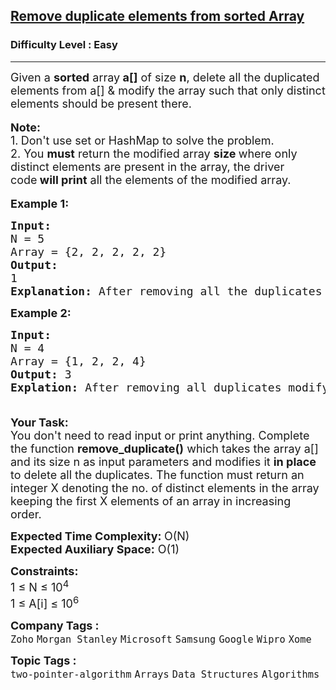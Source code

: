 <h2><a href="https://www.geeksforgeeks.org/problems/remove-duplicate-elements-from-sorted-array/1?page=3&difficulty=Basic,Easy&sortBy=submissions">Remove duplicate elements from sorted Array</a></h2><h3>Difficulty Level : Easy</h3><hr><div class="problems_problem_content__Xm_eO"><p><span style="font-size: 18px;">Given a <strong>sorted</strong> array<strong> a[]</strong> of size <strong>n</strong>, delete all the duplicated elements from a[] &amp; modify the array such that only distinct elements should be present there.</span><br><br><span style="font-size: 18px;"><strong>Note: </strong><br>1.<strong>&nbsp;</strong>Don't use set or HashMap to solve the problem.<br>2. You <strong>must</strong> return the modified array <strong>size </strong>where only distinct elements are present in the array, the driver code<strong>&nbsp;will print</strong> all the elements of the modified array.</span><br><br><span style="font-size: 18px;"><strong>Example 1:</strong></span></p>
<pre><span style="font-size: 18px;"><strong>Input:</strong>
N = 5
Array = {2, 2, 2, 2, 2}
<strong>Output:</strong> <br>1
<strong>Explanation:</strong> After removing all the duplicates only one instance of 2 will remain i.e. {2} so modify array will contains 2 at first position and you should <strong>return 1</strong> after modify the array.</span>
</pre>
<p><span style="font-size: 18px;"><strong>Example 2:</strong></span></p>
<pre><span style="font-size: 18px;"><strong>Input:</strong>
N = 4
Array = {1, 2, 2, 4}
<strong>Output:</strong> 3<br><strong>Explation: </strong>After removing all duplicates modify array will contains {1, 2, 4} at first 3 positions so you should <strong>return 3</strong> after modify the array.<br><br></span></pre>
<p><span style="font-size: 18px;"><strong>Your Task: &nbsp;</strong><br>You don't need to read input or print anything. Complete the function <strong>remove_duplicate()</strong> which takes the array a[] and its size n as input parameters and modifies it <strong>in place</strong> to delete all the duplicates. The function must return an integer X denoting the no. of distinct elements in the array keeping the first X elements of an array in increasing order.&nbsp;</span></p>
<p><span style="font-size: 18px;"><strong>Expected Time Complexity: </strong>O(N)<br><strong>Expected Auxiliary Space:</strong> O(1)</span></p>
<p><span style="font-size: 18px;"><strong>Constraints:</strong><br>1 ≤ N ≤ 10<sup>4</sup><br>1 ≤ A[i] ≤ 10<sup>6</sup></span></p></div><p><span style=font-size:18px><strong>Company Tags : </strong><br><code>Zoho</code>&nbsp;<code>Morgan Stanley</code>&nbsp;<code>Microsoft</code>&nbsp;<code>Samsung</code>&nbsp;<code>Google</code>&nbsp;<code>Wipro</code>&nbsp;<code>Xome</code>&nbsp;<br><p><span style=font-size:18px><strong>Topic Tags : </strong><br><code>two-pointer-algorithm</code>&nbsp;<code>Arrays</code>&nbsp;<code>Data Structures</code>&nbsp;<code>Algorithms</code>&nbsp;
